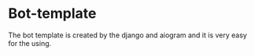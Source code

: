 # Bot-template
The bot template is created by the django and aiogram and it is very easy for the using.
